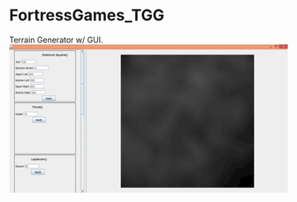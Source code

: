 # FortressGames_TGG
Terrain Generator w/ GUI. 
![Sample Gui](https://raw.githubusercontent.com/nmpandafish6/FortressGames_TGG/master/Sample.png)
